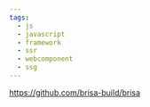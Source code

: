 ```yaml
---
tags:
  - js
  - javascript
  - framework
  - ssr
  - webcomponent
  - ssg
---
```

https://github.com/brisa-build/brisa

